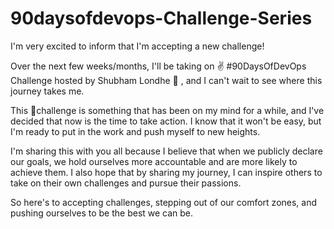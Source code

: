# 90daysofdevops-Challenge-Series
I'm very excited to inform that I'm accepting a new challenge!

Over the next few weeks/months, I'll be taking on ✌ #90DaysOfDevOps Challenge hosted by Shubham Londhe 🤝 , and I can't wait to see where this journey takes me.

This 🎯challenge is something that has been on my mind for a while, and I've decided that now is the time to take action. I know that it won't be easy, but I'm ready to put in the work and push myself to new heights.

I'm sharing this with you all because I believe that when we publicly declare our goals, we hold ourselves more accountable and are more likely to achieve them. I also hope that by sharing my journey, I can inspire others to take on their own challenges and pursue their passions.

So here's to accepting challenges, stepping out of our comfort zones, and pushing ourselves to be the best we can be.
